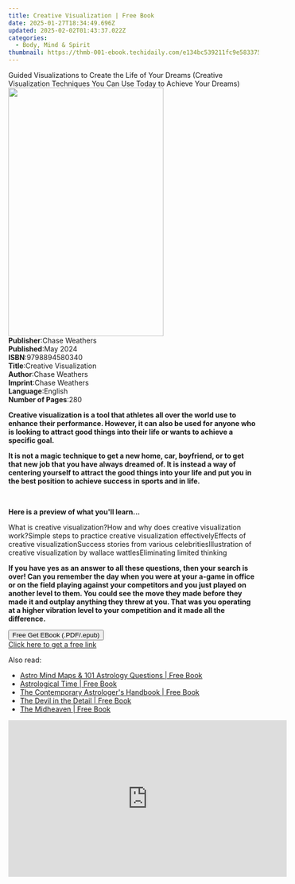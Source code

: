 ```yaml
---
title: Creative Visualization | Free Book
date: 2025-01-27T18:34:49.696Z
updated: 2025-02-02T01:43:37.022Z
categories:
  - Body, Mind & Spirit
thumbnail: https://thmb-001-ebook.techidaily.com/e134bc539211fc9e5833758a6835665801772e33508adced1011205d5798bffe.jpg
---
```

<main id="book-container">
  <div class="flex flex-col">
    <div class="book-brief flex-1 py-6 px-4 sm:p-6 md:py-10 md:px-8">
      <!-- brief-->
      <div class="book-brief-main">
        Guided Visualizations to Create the Life of Your Dreams (Creative
        Visualization Techniques You Can Use Today to Achieve Your Dreams)
      </div>
    </div>
    <div
      class="book-meta-info flex-1 grid gap-4 col-start-1 col-end-3 row-start-1 sm:mb-6 sm:grid-cols-4 lg:gap-6 lg:col-start-2 lg:row-end-6 lg:row-span-6 lg:mb-0"
    >
      <div
        class="book-meta-info-left place-content-center mt-4 p-4 text-sm leading-6 col-start-2 col-span-2 dark:text-slate-400"
      >
        <img
          class="w-full h-500 object-cover rounded-lg sm:h-255 sm:col-span-2 lg:col-span-full"
          src="https://img-001-ebook.techidaily.com/9e92b9b781cb8fab3e4d4ad2bbe73640aaab53f0c2288a77d9d571fcdd0e760e.jpg"
          alt=""
          width="312"
          height="500"
        />
      </div>
      <div
        class="book-meta-info-right mt-2 col-start-1 row-start-2 col-span-3 self-center"
      >
        <!-- meta data  -->
        <div class="flex flex-col px-4 md:px-8">
          <div class="flex-1">
            <strong>Publisher</strong>:<span class="px-2">Chase Weathers</span>
          </div>
          <div class="flex-1">
            <strong>Published</strong>:<span class="px-2">May 2024</span>
          </div>
          <div class="flex-1">
            <strong>ISBN</strong>:<span class="px-2">9798894580340</span>
          </div>
          <div class="flex-1">
            <strong>Title</strong>:<span class="px-2"
              >Creative Visualization</span
            >
          </div>
          <div class="flex-1">
            <strong>Author</strong>:<span class="px-2">Chase Weathers</span>
          </div>
          <div class="flex-1">
            <strong>Imprint</strong>:<span class="px-2">Chase Weathers</span>
          </div>
          <div class="flex-1">
            <strong>Language</strong>:<span class="px-2">English</span>
          </div>
          <div class="flex-1">
            <strong>Number of Pages</strong>:<span class="px-2">280</span>
          </div>
        </div>
      </div>
    </div>
    <div class="book-description flex-1 py-6 px-4 sm:p-6 md:py-10 md:px-8">
      <div class="book-description-main">
        <div accordion-content="" id="description">
          <p>
            <strong
              >Creative visualization is a tool that athletes all over the world
              use to enhance their performance. However, it can also be used for
              anyone who is looking to attract good things into their life or
              wants to achieve a specific goal.</strong
            >
          </p>
          <p>
            <strong
              >It is not a magic technique to get a new home, car, boyfriend, or
              to get that new job that you have always dreamed of. It is instead
              a way of centering yourself to attract the good things into your
              life and put you in the best position to achieve success in sports
              and in life.</strong
            >
          </p>
          <p><br /></p>
          <p><strong>Here is a preview of what you'll learn...</strong></p>
          <span contenteditable="false"></span>What is creative
          visualization?<span contenteditable="false"></span>How and why does
          creative visualization work?<span contenteditable="false"></span
          >Simple steps to practice creative visualization effectively<span
            contenteditable="false"
          ></span
          >Effects of creative visualization<span contenteditable="false"></span
          >Success stories from various celebrities<span
            contenteditable="false"
          ></span
          >Illustration of creative visualization by wallace wattles<span
            contenteditable="false"
          ></span
          >Eliminating limited thinking
          <p>
            <strong
              >If you have yes as an answer to all these questions, then your
              search is over! Can you remember the day when you were at your
              a-game in office or on the field playing against your competitors
              and you just played on another level to them. You could see the
              move they made before they made it and outplay anything they threw
              at you. That was you operating at a higher vibration level to your
              competition and it made all the difference.</strong
            >
          </p>
        </div>
        <div class="accordion-fader"></div>
      </div>
    </div>
    <div class="book-excerpts flex-1 py-6 px-4 sm:p-6 md:py-10 md:px-8"></div>
    <div
      class="book-about-author flex-1 py-6 px-4 sm:p-6 md:py-10 md:px-8"
    ></div>
    <div class="book-free-get flex-1 py-6 px-4 sm:p-6 md:py-10 md:px-8">
      <button
        id="btn-free-get"
        class="bg-blue-500 hover:bg-blue-700 text-white font-bold py-2 px-4 rounded"
      >
        Free Get EBook (.PDF/.epub)
      </button>
      <div id="countdown-display" class="px-2 text-lg mt-2"></div>
      <a
        id="free-link"
        class="hidden bg-blue-500 hover:bg-blue-700 text-white font-bold py-2 px-4 rounded"
        href="https://www.ebooks.com/en-us/book/211355161/creative-visualization/chase-weathers/"
        target="_blank"
        >Click here to get a free link</a
      >
    </div>
    <script>
      let countdownTime = 0;
      let countdownInterval = null;
      document
        .getElementById('btn-free-get')
        .addEventListener('click', startCountdown);
      function startCountdown() {
        countdownTime = new Date().getTime() + 60000 * 3;
        countdownInterval = setInterval(updateCountdown, 1000);
        document.getElementById('btn-free-get').disabled = true;
        document
          .getElementById('btn-free-get')
          .classList.add('bg-gray-500', 'cursor-not-allowed');
      }
      function updateCountdown() {
        let currentTime = new Date().getTime();
        let timeLeft = countdownTime - currentTime;
        let secondsLeft = Math.floor(timeLeft / 1000);
        document.getElementById('countdown-display').innerHTML =
          `Remaining time: ${secondsLeft} seconds.`;
        if (secondsLeft <= 0) {
          clearInterval(countdownInterval);
          document.getElementById('btn-free-get').classList.add('hidden');
          document.getElementById('free-link').classList.remove('hidden');
          document.getElementById('countdown-display').innerHTML = '';
        }
      }
    </script>
  </div>
</main>

<ins class="adsbygoogle"
      style="display:block"
      data-ad-client="ca-pub-7571918770474297"
      data-ad-slot="8358498916"
      data-ad-format="auto"
      data-full-width-responsive="true"></ins>
    

<span class="atpl-alsoreadstyle">Also read:</span>
<div><ul>
<li><a href="https://novels-ebooks.techidaily.com/210926297-9781903353387-astro-mind-maps-101-astrology-questions/"><u>Astro Mind Maps & 101 Astrology Questions | Free Book</u></a></li>
<li><a href="https://novels-ebooks.techidaily.com/210926296-9781903353684-astrological-time/"><u>Astrological Time | Free Book</u></a></li>
<li><a href="https://novels-ebooks.techidaily.com/210926301-9781903353257-the-contemporary-astrologers-handbook/"><u>The Contemporary Astrologer's Handbook | Free Book</u></a></li>
<li><a href="https://novels-ebooks.techidaily.com/210926298-9781903353608-the-devil-in-the-detail/"><u>The Devil in the Detail | Free Book</u></a></li>
<li><a href="https://novels-ebooks.techidaily.com/210926299-9781903353707-the-midheaven/"><u>The Midheaven | Free Book</u></a></li>
</ul></div>

<!-- affiliate ads begin -->
<iframe width="560" height="315" src="https://www.youtube.com/embed/UcplMvRBulA?si=iBonbwDS1v7RAlHK" title="YouTube video player" frameborder="0" allow="accelerometer; autoplay; clipboard-write; encrypted-media; gyroscope; picture-in-picture; web-share" referrerpolicy="strict-origin-when-cross-origin" allowfullscreen></iframe>
<!-- affiliate ads end -->

